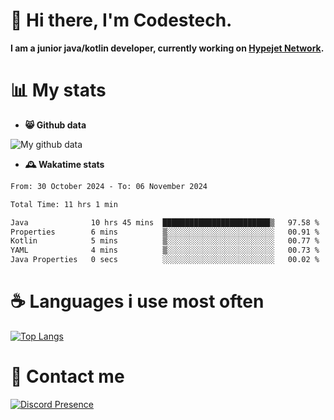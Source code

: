 # 👋 Hi there, I'm Codestech.
**I am a junior java/kotlin developer, currently working on [Hypejet Network](https://github.com/Hypejet).**

# 📊 My stats
- **😸 Github data**

![My github data](https://github-readme-stats.vercel.app/api?username=Codestech1&count_private=true&include_all_commits=true&theme=codeSTACKr)

- **🕰️ Wakatime stats**
<!--START_SECTION:waka-->

```txt
From: 30 October 2024 - To: 06 November 2024

Total Time: 11 hrs 1 min

Java              10 hrs 45 mins  ████████████████████████▒   97.58 %
Properties        6 mins          ▒░░░░░░░░░░░░░░░░░░░░░░░░   00.91 %
Kotlin            5 mins          ▒░░░░░░░░░░░░░░░░░░░░░░░░   00.77 %
YAML              4 mins          ▒░░░░░░░░░░░░░░░░░░░░░░░░   00.73 %
Java Properties   0 secs          ░░░░░░░░░░░░░░░░░░░░░░░░░   00.02 %
```

<!--END_SECTION:waka-->

# ☕ Languages i use most often
[![Top Langs](https://github-readme-stats.vercel.app/api/top-langs/?username=Codestech1&layout=compact&langs_count=8&exclude_repo=window5000.github.io&theme=codeSTACKr)](https://github.com/anuraghazra/github-readme-stats)

# 💬 Contact me
[![Discord Presence](https://lanyard.cnrad.dev/api/650718742157852740)](https://discord.com/users/650718742157852740)
</br>
